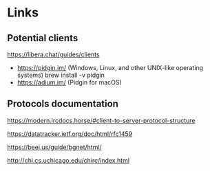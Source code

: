 # Links

##	Potential clients
https://libera.chat/guides/clients
 - https://pidgin.im/ (Windows, Linux, and other UNIX-like operating systems)
	brew install -v pidgin
 - https://adium.im/ (Pidgin for macOS)

##	Protocols documentation
https://modern.ircdocs.horse/#client-to-server-protocol-structure

https://datatracker.ietf.org/doc/html/rfc1459

https://beej.us/guide/bgnet/html/

http://chi.cs.uchicago.edu/chirc/index.html
